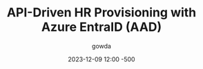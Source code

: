---
title: API-Driven HR Provisioning with Azure EntraID (AAD)
date: 2023-12-09 12:00 -500
categories: [Architecture,Azure,API,EntraID,HR]
tags: [api, entraid, azure, hr]
author: gowda
---